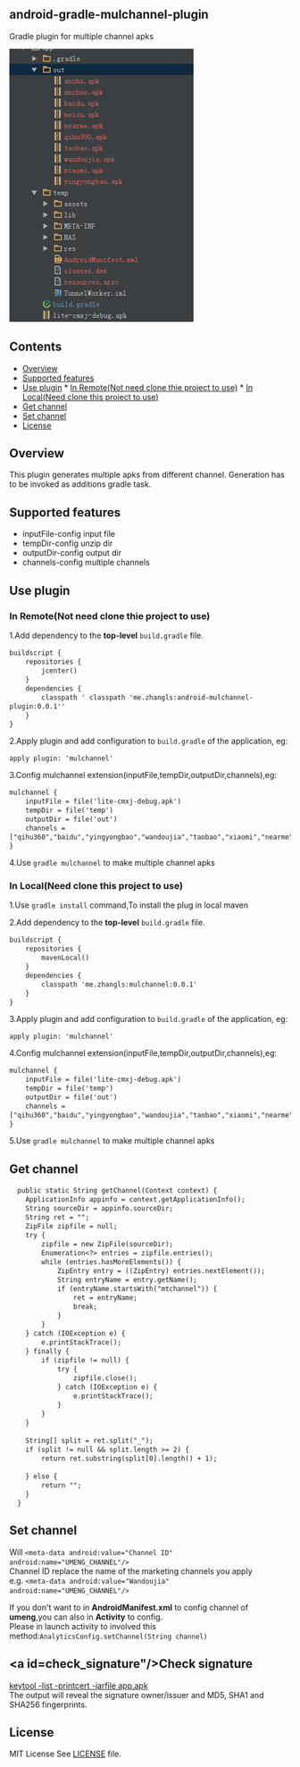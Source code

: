 ## android-gradle-mulchannel-plugin

Gradle plugin for multiple channel apks

![demo](art/demo.png "dd")

## Contents
 * [Overview](#over_view )
 * [Supported features](#support_features)
 * [Use plugin](#use_plugin)
       * [In Remote(Not need clone thie project to use)](#in_remote)
       * [In Local(Need clone this project to use)](#in_local)
 * [Get channel](#get_channel)
 * [Set channel](#set_channel)
 * [License](#license)


## <a id="over_view"></a>Overview

This plugin generates multiple apks from different channel.
Generation has to be invoked as additions gradle task.

## <a id="support_features"/>Supported features

 * inputFile-config input file
 * tempDir-config unzip dir
 * outputDir-config output dir
 * channels-config multiple channels

## <a id="use_plugin"/>Use plugin
### <a id="in_remote"/>In Remote(Not need clone thie project to use)
1.Add dependency to the __top-level__ `build.gradle` file.
    
    buildscript {
        repositories {
            jcenter()
        }
        dependencies {
            classpath ' classpath 'me.zhangls:android-mulchannel-plugin:0.0.1''
        }
    }
2.Apply plugin and add configuration to `build.gradle` of the application, eg:

    apply plugin: 'mulchannel'
    
3.Config mulchannel extension(inputFile,tempDir,outputDir,channels),eg:

    mulchannel {
        inputFile = file('lite-cmxj-debug.apk')
        tempDir = file('temp')
        outputDir = file('out')
        channels = ["qihu360","baidu","yingyongbao","wandoujia","taobao","xiaomi","nearme","anzhuo","anzhi","meizu"]
    }

4.Use `gradle mulchannel` to make multiple channel apks
### <a id="in_local"/>In Local(Need clone this project to use)

1.Use `gradle install` command,To install the plug in local maven

2.Add dependency to the __top-level__ `build.gradle` file.
    
    buildscript {
        repositories {
            mavenLocal()
        }
        dependencies {
            classpath 'me.zhangls:mulchannel:0.0.1'
        }
    }

3.Apply plugin and add configuration to `build.gradle` of the application, eg:

    apply plugin: 'mulchannel'

4.Config mulchannel extension(inputFile,tempDir,outputDir,channels),eg:

    mulchannel {
        inputFile = file('lite-cmxj-debug.apk')
        tempDir = file('temp')
        outputDir = file('out')
        channels = ["qihu360","baidu","yingyongbao","wandoujia","taobao","xiaomi","nearme","anzhuo","anzhi","meizu"]
    }

5.Use `gradle mulchannel` to make multiple channel apks

## <a id="get_channel"/>Get channel

      public static String getChannel(Context context) {
        ApplicationInfo appinfo = context.getApplicationInfo();
        String sourceDir = appinfo.sourceDir;
        String ret = "";
        ZipFile zipfile = null;
        try {
            zipfile = new ZipFile(sourceDir);
            Enumeration<?> entries = zipfile.entries();
            while (entries.hasMoreElements()) {
                ZipEntry entry = ((ZipEntry) entries.nextElement());
                String entryName = entry.getName();
                if (entryName.startsWith("mtchannel")) {
                    ret = entryName;
                    break;
                }
            }
        } catch (IOException e) {
            e.printStackTrace();
        } finally {
            if (zipfile != null) {
                try {
                    zipfile.close();
                } catch (IOException e) {
                    e.printStackTrace();
                }
            }
        }

        String[] split = ret.split("_");
        if (split != null && split.length >= 2) {
            return ret.substring(split[0].length() + 1);

        } else {
            return "";
        }
      }

## <a id="set_channel"/>Set channel

   Will `<meta-data android:value="Channel ID" android:name="UMENG_CHANNEL"/>`<br>
   Channel ID replace the name of the marketing channels you apply<br>
   e.g. `<meta-data android:value="Wandoujia" android:name="UMENG_CHANNEL"/>`<br>
    
   If you don't want to in __AndroidManifest.xml__ to config channel of __umeng__,you can also in __Activity__ to config.<br>
   Please in launch activity to involved this method:`AnalyticsConfig.setChannel(String channel)`

## <a id=check_signature"/>Check signature
   
   [keytool -list -printcert -jarfile app.apk](http://stackoverflow.com/questions/11331469/how-to-find-out-which-key-was-used-to-sign-an-app)<br>
   The output will reveal the signature owner/issuer and MD5, SHA1 and SHA256 fingerprints.
    

## <a id="license"/>License

   MIT License
   See [LICENSE](https://github.com/ihrthk/android-gradle-mulchannel-plugin/blob/master/LICENSE) file.
